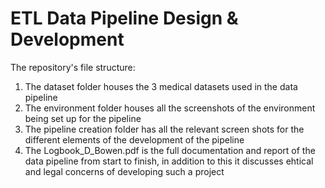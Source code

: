 # ETL Data Pipeline Design & Development
The repository's file structure:
1. The dataset folder houses the 3 medical datasets used in the data pipeline
2. The environment folder houses all the screenshots of the environment being set up for the pipeline
3. The pipeline creation folder has all the relevant screen shots for the different elements of the development of the pipeline
4. The Logbook_D_Bowen.pdf is the full documentation and report of the data pipeline from start to finish, in addition to this it discusses ehtical and legal concerns of developing such a project 
